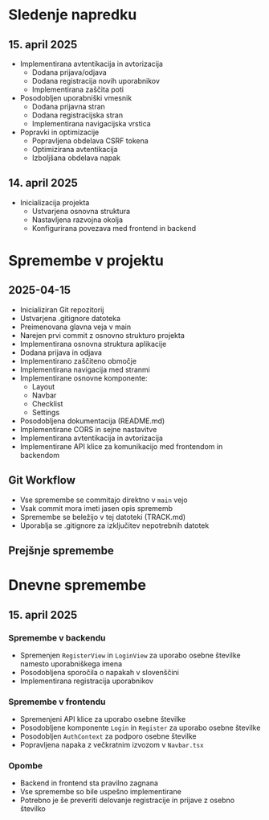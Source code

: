 # Sledenje napredku

## 15. april 2025
- Implementirana avtentikacija in avtorizacija
  - Dodana prijava/odjava
  - Dodana registracija novih uporabnikov
  - Implementirana zaščita poti
- Posodobljen uporabniški vmesnik
  - Dodana prijavna stran
  - Dodana registracijska stran
  - Implementirana navigacijska vrstica
- Popravki in optimizacije
  - Popravljena obdelava CSRF tokena
  - Optimizirana avtentikacija
  - Izboljšana obdelava napak

## 14. april 2025
- Inicializacija projekta
  - Ustvarjena osnovna struktura
  - Nastavljena razvojna okolja
  - Konfigurirana povezava med frontend in backend

# Spremembe v projektu

## 2025-04-15
- Inicializiran Git repozitorij
- Ustvarjena .gitignore datoteka
- Preimenovana glavna veja v main
- Narejen prvi commit z osnovno strukturo projekta
- Implementirana osnovna struktura aplikacije
- Dodana prijava in odjava
- Implementirano zaščiteno območje
- Implementirana navigacija med stranmi
- Implementirane osnovne komponente:
  - Layout
  - Navbar
  - Checklist
  - Settings
- Posodobljena dokumentacija (README.md)
- Implementirane CORS in sejne nastavitve
- Implementirana avtentikacija in avtorizacija
- Implementirane API klice za komunikacijo med frontendom in backendom

## Git Workflow
- Vse spremembe se commitajo direktno v `main` vejo
- Vsak commit mora imeti jasen opis sprememb
- Spremembe se beležijo v tej datoteki (TRACK.md)
- Uporablja se .gitignore za izključitev nepotrebnih datotek

## Prejšnje spremembe

# Dnevne spremembe

## 15. april 2025

### Spremembe v backendu
- Spremenjen `RegisterView` in `LoginView` za uporabo osebne številke namesto uporabniškega imena
- Posodobljena sporočila o napakah v slovenščini
- Implementirana registracija uporabnikov

### Spremembe v frontendu
- Spremenjeni API klice za uporabo osebne številke
- Posodobljene komponente `Login` in `Register` za uporabo osebne številke
- Posodobljen `AuthContext` za podporo osebne številke
- Popravljena napaka z večkratnim izvozom v `Navbar.tsx`

### Opombe
- Backend in frontend sta pravilno zagnana
- Vse spremembe so bile uspešno implementirane
- Potrebno je še preveriti delovanje registracije in prijave z osebno številko
